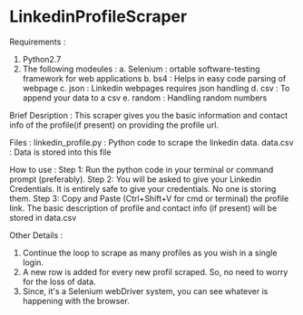 # LinkedinProfileScraper

Requirements :
1. Python2.7
2. The following modeules :
    a. Selenium : ortable software-testing framework for web applications
    b. bs4      : Helps in easy code parsing of webpage
    c. json     : Linkedin webpages requires json handling
    d. csv      : To append your data to a csv
    e. random   : Handling random numbers

Brief Desription :
This scraper gives you the basic information and contact info of the profile(if present) on providing the profile url.

Files :
linkedin_profile.py    : Python code to scrape the linkedin data.
data.csv               : Data is stored into this file

How to use :
Step 1: 
Run the python code in your terminal or command prompt (preferably).
Step 2: 
You will be asked to give your Linkedin Credentials. It is entirely safe to give your credentials. No one is storing them.
Step 3:
Copy and Paste (Ctrl+Shift+V for cmd or terminal) the profile link.
The basic description of profile and contact info (if present) will be stored in data.csv

Other Details :
1. Continue the loop to scrape as many profiles as you wish in a single login.
2. A new row is added for every new profil scraped. So, no need to worry for the loss of data.
3. Since, it's a Selenium webDriver system, you can see whatever is happening with the browser.
